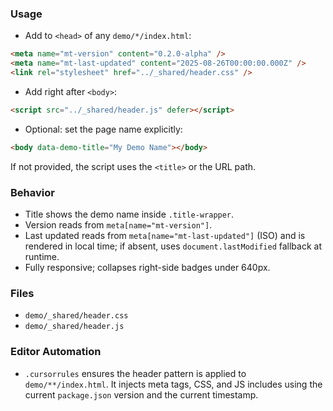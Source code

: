 <!--══════════════════════════════════════════════════
  ╔══════════════════════════════════════════════════════╗
  ║  ░  D E M O   H E A D E R   R U L E  ░░░░░░░░░░░░░░░  ║
  ║                                                      ║
  ║                                                      ║
  ║                                                      ║
  ║                                                      ║
  ║           ╌╌  P L A C E H O L D E R  ╌╌              ║
  ║                                                      ║
  ║                                                      ║
  ║                                                      ║
  ║                                                      ║
  ╚══════════════════════════════════════════════════════╝
    • WHAT ▸ Standard responsive header for demo pages
    • WHY  ▸ Consistent branding + metadata (version, last-updated)
    • HOW  ▸ Include shared CSS/JS and meta tags; title auto-fills
-->

### Usage

- Add to `<head>` of any `demo/*/index.html`:

```html
<meta name="mt-version" content="0.2.0-alpha" />
<meta name="mt-last-updated" content="2025-08-26T00:00:00.000Z" />
<link rel="stylesheet" href="../_shared/header.css" />
```

- Add right after `<body>`:

```html
<script src="../_shared/header.js" defer></script>
```

- Optional: set the page name explicitly:

```html
<body data-demo-title="My Demo Name"></body>
```

If not provided, the script uses the `<title>` or the URL path.

### Behavior

- Title shows the demo name inside `.title-wrapper`.
- Version reads from `meta[name="mt-version"]`.
- Last updated reads from `meta[name="mt-last-updated"]` (ISO) and is rendered in local time; if absent, uses `document.lastModified` fallback at runtime.
- Fully responsive; collapses right-side badges under 640px.

### Files

- `demo/_shared/header.css`
- `demo/_shared/header.js`

### Editor Automation

- `.cursorrules` ensures the header pattern is applied to `demo/**/index.html`. It injects meta tags, CSS, and JS includes using the current `package.json` version and the current timestamp.
